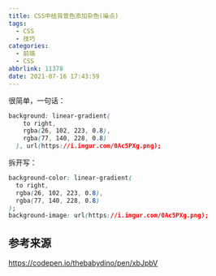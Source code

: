 ```yaml
---
title: CSS中给背景色添加杂色(噪点)
tags:
  - CSS
  - 技巧
categories:
  - 前端
  - CSS
abbrlink: 11378
date: 2021-07-16 17:43:59
---
```


很简单，一句话：

```css
background: linear-gradient(
    to right,
    rgba(26, 102, 223, 0.8),
    rgba(77, 140, 228, 0.8)
  ), url(https://i.imgur.com/0Ac5PXg.png);
```

拆开写：

```css
background-color: linear-gradient(
  to right,
  rgba(26, 102, 223, 0.8),
  rgba(77, 140, 228, 0.8)
);
background-image: url(https://i.imgur.com/0Ac5PXg.png);
```

## 参考来源

<https://codepen.io/thebabydino/pen/xbJpbV>
